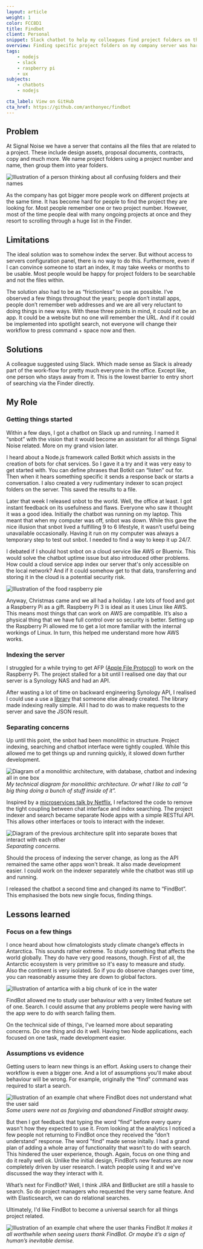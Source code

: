 ```yaml
---
layout: article
weight: 1
color: FCC8D1
title: Findbot
client: Personal
snippet: Slack chatbot to help my colleagues find project folders on the server fast.
overview: Finding specific project folders on my company server was hard. So I created a Slack bot for my colleagues to locate and open project folders fast.
tags:
    - nodejs
    - slack
    - raspberry pi
    - ux
subjects:
    - chatbots
    - nodejs

cta_label: View on GitHub
cta_href: https://github.com/anthonyec/findbot
---
```


## Problem

At Signal Noise we have a server that contains all the files that are related to a project. These include design assets, proposal documents, contracts, copy and much more. We name project folders using a project number and name, then group them into year folders.

![Illustration of a person thinking about all confusing folders and their names](images/browser.gif)

As the company has got bigger more people work on different projects at the same time. It has become hard for people to find the project they are looking for. Most people remember one or two  project number. However, most of the time people deal with many ongoing projects at once and they resort to scrolling through a huge list in the Finder.

## Limitations

The ideal solution was to somehow index the server. But without access to servers configuration panel, there is no way to do this. Furthermore, even if I can convince someone to start an index, it may take weeks or months to be usable. Most people would be happy for project folders to be searchable and not the files within.

The solution also had to be as “frictionless” to use as possible. I’ve observed a few things throughout the years; people don’t install apps, people don’t remember web addresses and we are all very reluctant to doing things in new ways. With these three points in mind, it could not be an app. It could be a website but no one will remember the URL.  And if it could be implemented into spotlight search, not everyone will change their workflow to press command + space now and then.

## Solutions
A colleague suggested using Slack. Which made sense as Slack is already part of the work-flow for pretty much everyone in the office. Except like, one person who stays away from it. This is the lowest barrier to entry short of searching via the Finder directly.

## My Role
### Getting things started
Within a few days, I got a chatbot on Slack up and running. I named it “snbot” with the vision that it would become an assistant for all things Signal Noise related. More on my grand vision later.

I heard about a Node.js framework called Botkit which assists in the creation of bots for chat services. So I gave it a try and it was very easy to get started with. You can define phrases that Botkit can “listen” out for. Then when it hears something specific it sends a response back or starts a conversation. I also created a very rudimentary indexer to scan project folders on the server. This saved the results to a file.

Later that week I released snbot to the world. Well, the office at least. I got instant feedback on its usefulness and flaws. Everyone who saw it thought it was a good idea. Initially the chatbot was running on my laptop. This meant that when my computer was off, snbot was down. While this gave the nice illusion that snbot lived a fulfilling 9 to 6 lifestyle, it wasn’t useful being unavailable occasionally. Having it run on my computer was always a temporary step to test out snbot. I needed to find a way to keep it up 24/7.

I debated if I should host snbot on a cloud service like AWS or Bluemix. This would solve the chatbot uptime issue but also introduced other problems. How could a cloud service app index our server that's only accessible on the local network? And if it could somehow get to that data, transferring and storing it in the cloud is a potential security risk.

![Illustration of the food raspberry pie](images/pi.gif)

Anyway, Christmas came and we all had a holiday. I ate lots of food and got a Raspberry Pi as a gift. Raspberry Pi 3 is ideal as it uses Linux like AWS. This means most things that can work on AWS are compatible. It’s also a physical thing that we have full control over so security is better. Setting up the Raspberry Pi allowed me to get a lot more familiar with the internal workings of Linux. In turn, this helped me understand more how AWS works.

### Indexing the server
I struggled for a while trying to get AFP ([Apple File Protocol](https://en.wikipedia.org/wiki/Apple_Filing_Protocol)) to work on the Raspberry Pi. The project stalled for a bit until I realised one day that our server is a Synology NAS and had an API.

After wasting a lot of time on backward engineering Synology API, I realised I could use a use a [library](https://www.npmjs.com/package/synology) that someone else already created. The library made indexing really simple. All I had to do was to make requests to the server and save the JSON result.

### Separating concerns
Up until this point, the snbot had been monolithic in structure. Project indexing, searching and chatbot interface were tightly coupled. While this allowed me to get things up and running quickly, it slowed down further development.

![Diagram of a monolithic architecture, with database, chatbot and indexing all in one box](images/monolithic_diagram.gif)
*My technical diagram for monolithic architecture. Or what I like to call “a big thing doing a bunch of stuff inside of it”.*

Inspired by a [microservices talk by Netflix](https://www.youtube.com/watch?v=57UK46qfBLY), I refactored the code to remove the tight coupling between chat interface and index searching. The project indexer and search became separate Node apps with a simple RESTful API. This allows other interfaces or tools to interact with the indexer.

![Diagram of the previous architecture split into separate boxes that interact with each other](images/services_diagram.gif)
*Separating concerns.*

Should the process of indexing the server change, as long as the API   remained the same other apps won't break. It also made development easier. I could work on the indexer separately while the chatbot was still up and running.

I released the chatbot a second time and changed its name to “FindBot”. This emphasised the bots new single focus, finding things.

## Lessons learned
### Focus on a few things
I once heard about how climatologists study climate change’s effects in Antarctica. This sounds rather extreme. To study something that affects the world globally.  They do have very good reasons, though. First of all, the Antarctic ecosystem is very primitive so it's easy to measure and study. Also the continent is very isolated. So if you do observe changes over time, you can reasonably assume they are down to global factors.

![Illustration of antartica with a big chunk of ice in the water](images/antarctic.gif)

FindBot allowed me to study user behaviour with a very limited feature set of one. Search. I could assume that any problems people were having with the app were to do with search failing them.

On the technical side of things, I've learned more about separating concerns. Do one thing and do it well. Having two Node applications, each focused on one task, made development easier.

### Assumptions vs evidence
Getting users to learn new things is an effort. Asking users to change their workflow is even a bigger one. And a lot of assumptions you'll make about behaviour will be wrong. For example, originally the “find” command was required to start a search.

![Illustration of an example chat where FindBot does not understand what the user said](images/failed_chat.gif)
*Some users were not as forgiving and abandoned FindBot straight away.*

But then I got feedback that typing the word “find” before every query wasn't how they expected to use it. From looking at the analytics I noticed a few people not returning to FindBot once they received the “don’t understand” response. The word "find" made sense initally. I had a grand plan of adding a whole array of functionality that wasn’t to do with search. This hindered the user experience, though. Again, focus on one thing and do it really well ok. Unlike the initial design, FindBot’s new features are now completely driven by user research. I watch people using it and we've discussed the way they interact with it.

What’s next for FindBot? Well, I think JIRA and BitBucket are still a hassle to search. So do project managers who requested the very same feature. And with Elasticsearch, we can do relational searches.

Ultimately, I'd like FindBot to become a universal search for all things project related.

![Illustration of an example chat where the user thanks FindBot](images/thanks_chat.gif)
*It makes it all worthwhile when seeing users thank FindBot. Or maybe it’s a sign of human’s inevitable demise.*
